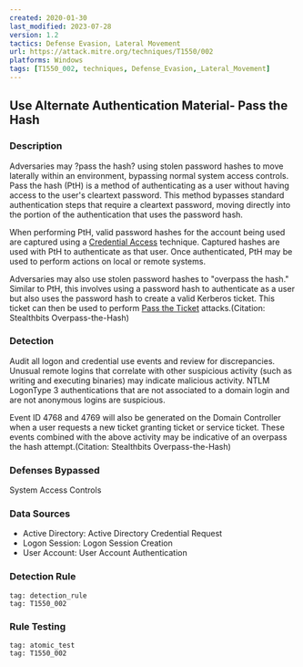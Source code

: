 ```yaml
---
created: 2020-01-30
last_modified: 2023-07-28
version: 1.2
tactics: Defense Evasion, Lateral Movement
url: https://attack.mitre.org/techniques/T1550/002
platforms: Windows
tags: [T1550_002, techniques, Defense_Evasion,_Lateral_Movement]
---
```


## Use Alternate Authentication Material- Pass the Hash

### Description

Adversaries may ?pass the hash? using stolen password hashes to move laterally within an environment, bypassing normal system access controls. Pass the hash (PtH) is a method of authenticating as a user without having access to the user's cleartext password. This method bypasses standard authentication steps that require a cleartext password, moving directly into the portion of the authentication that uses the password hash.

When performing PtH, valid password hashes for the account being used are captured using a [Credential Access](https://attack.mitre.org/tactics/TA0006) technique. Captured hashes are used with PtH to authenticate as that user. Once authenticated, PtH may be used to perform actions on local or remote systems.

Adversaries may also use stolen password hashes to "overpass the hash." Similar to PtH, this involves using a password hash to authenticate as a user but also uses the password hash to create a valid Kerberos ticket. This ticket can then be used to perform [Pass the Ticket](https://attack.mitre.org/techniques/T1550/003) attacks.(Citation: Stealthbits Overpass-the-Hash)

### Detection

Audit all logon and credential use events and review for discrepancies. Unusual remote logins that correlate with other suspicious activity (such as writing and executing binaries) may indicate malicious activity. NTLM LogonType 3 authentications that are not associated to a domain login and are not anonymous logins are suspicious.

Event ID 4768 and 4769 will also be generated on the Domain Controller when a user requests a new ticket granting ticket or service ticket. These events combined with the above activity may be indicative of an overpass the hash attempt.(Citation: Stealthbits Overpass-the-Hash)

### Defenses Bypassed

System Access Controls

### Data Sources

  - Active Directory: Active Directory Credential Request
  -  Logon Session: Logon Session Creation
  -  User Account: User Account Authentication
### Detection Rule

```query
tag: detection_rule
tag: T1550_002
```

### Rule Testing

```query
tag: atomic_test
tag: T1550_002
```
